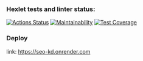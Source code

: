### Hexlet tests and linter status:
[![Actions Status](https://github.com/kitdim/java-project/actions/workflows/hexlet-check.yml/badge.svg)](https://github.com/kitdim/java-project/actions)
[![Maintainability](https://api.codeclimate.com/v1/badges/dcb01f6a48a0e5d034a4/maintainability)](https://codeclimate.com/github/kitdim/java-project/maintainability)
[![Test Coverage](https://api.codeclimate.com/v1/badges/dcb01f6a48a0e5d034a4/test_coverage)](https://codeclimate.com/github/kitdim/java-project/test_coverage)
### Deploy
link: https://seo-kd.onrender.com